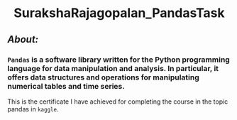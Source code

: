 <div align = center>
<h1> SurakshaRajagopalan_PandasTask</h1>
</div>

## __*About:*__ 

### `Pandas` is a software library written for the Python programming language for data manipulation and analysis. In particular, it offers data structures and operations for manipulating numerical tables and time series.

This is the certificate I have achieved for completing the course in the topic pandas in `kaggle`.
